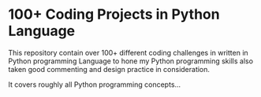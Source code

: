 #  100+ Coding Projects in Python Language

This repository contain over 100+ different coding challenges in written in Python programming Language to hone my Python programming skills also taken good commenting and design practice in consideration.

It covers roughly all Python programming concepts...


